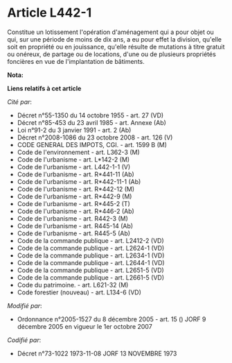 # Article L442-1

Constitue un lotissement l'opération d'aménagement qui a pour objet ou qui, sur une période de moins de dix ans, a eu pour
effet la division, qu'elle soit en propriété ou en jouissance, qu'elle résulte de mutations à titre gratuit ou onéreux, de
partage ou de locations, d'une ou de plusieurs propriétés foncières en vue de l'implantation de bâtiments.

**Nota:**



**Liens relatifs à cet article**

_Cité par_:

  - Décret n°55-1350 du 14 octobre 1955 - art. 27 (VD)
  - Décret n°85-453 du 23 avril 1985 - art. Annexe (Ab)
  - Loi n°91-2 du 3 janvier 1991 - art. 2 (Ab)
  - Décret n°2008-1086 du 23 octobre 2008 - art. 126 (V)
  - CODE GENERAL DES IMPOTS, CGI. - art. 1599 B (M)
  - Code de l'environnement - art. L362-3 (M)
  - Code de l'urbanisme - art. L*142-2 (M)
  - Code de l'urbanisme - art. L442-1-1 (V)
  - Code de l'urbanisme - art. R*441-11 (Ab)
  - Code de l'urbanisme - art. R*442-11-1 (Ab)
  - Code de l'urbanisme - art. R*442-12 (M)
  - Code de l'urbanisme - art. R*442-9 (M)
  - Code de l'urbanisme - art. R*445-2 (T)
  - Code de l'urbanisme - art. R*446-2 (Ab)
  - Code de l'urbanisme - art. R442-3 (M)
  - Code de l'urbanisme - art. R445-14 (Ab)
  - Code de l'urbanisme - art. R445-5 (Ab)
  - Code de la commande publique - art. L2412-2 (VD)
  - Code de la commande publique - art. L2624-1 (VD)
  - Code de la commande publique - art. L2634-1 (VD)
  - Code de la commande publique - art. L2644-1 (VD)
  - Code de la commande publique - art. L2651-5 (VD)
  - Code de la commande publique - art. L2661-5 (VD)
  - Code du patrimoine. - art. L621-32 (M)
  - Code forestier (nouveau) - art. L134-6 (VD)

_Modifié par_:

  - Ordonnance n°2005-1527 du 8 décembre 2005 - art. 15 () JORF 9 décembre 2005 en vigueur le 1er octobre 2007

_Codifié par_:

  - Décret n°73-1022 1973-11-08 JORF 13 NOVEMBRE 1973
